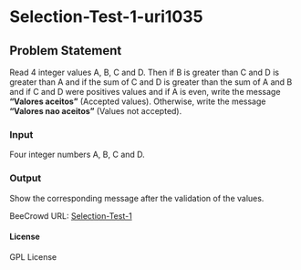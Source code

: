 # Selection-Test-1-uri1035

## Problem Statement
Read 4 integer values A, B, C and D. Then if B is greater than C and D is greater than A and if the sum of C and D is greater than the sum of A and B and if C and D were positives values and if A is even, write the message **“Valores aceitos”** (Accepted values). Otherwise, write the message **“Valores nao aceitos”** (Values not accepted).

### Input
Four integer numbers A, B, C and D.

### Output
Show the corresponding message after the validation of the values.

BeeCrowd URL: [Selection-Test-1](https://www.beecrowd.com.br/judge/en/problems/view/1035)

#### License 
GPL License
